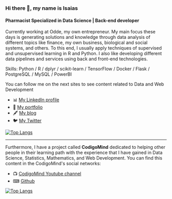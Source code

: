 ### Hi there 👋, my name is Isaias
#### Pharmacist Specialized in Data Science | Back-end developer
Currently working at Odde, my own entrepreneur. My main focus these days is generating solutions and knowledge through data analysis of different topics like finance, my own business, biological and social systems, and others. To this end, I usually apply techniques of supervised and unsupervised learning in R and Python. I also like developing different data pipelines and services using back and front-end technologies. 

Skills: Python / R / dplyr / scikit-learn / TensorFlow / Docker / Flask / PostgreSQL / MySQL / PowerBI 

You can follow me on the next sites to see content related to Data and Web Development

- 📊 [My LinkedIn profile](https://www.linkedin.com/in/abel-isa%C3%ADas-guti%C3%A9rrez-cruz-34532a205)
- 💼 [My portfolio](https://isaiasgutierrez.me/)
- 🖋 [My blog](https://isaiasgutierrez.me/blog/)
- 🐦 [My Twitter](https://twitter.com/isaias_gcruz)

[![Top Langs](https://github-readme-stats.vercel.app/api/top-langs/?username=IsaiasGutierrezCruz&hide=html&layout=compact)](https://github.com/IsaiasGutierrezCruz)

---

Furthermore, I have a project called **CodigoMind** dedicated to helping other people in their learning path with the experience that I have gained in Data Science, Statistics, Mathematics, and Web Development. You can find this content in the CodigoMind's social networks:

- 📺 [CodigoMind Youtube channel](https://www.youtube.com/channel/UC0u2CPyyD4LMto05x1jT1Bg/)
- ⌨ [Github](https://github.com/CodigoMind)

[![Top Langs](https://github-readme-stats.vercel.app/api/top-langs/?username=CodigoMind&hide=html,jupyter%20notebook&layout=compact)](https://github.com/CodigoMind)
